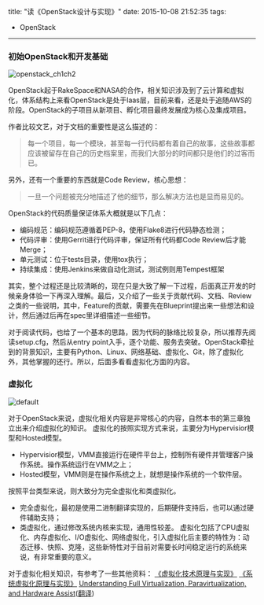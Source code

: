 title: "读《OpenStack设计与实现》"
date: 2015-10-08 21:52:35
tags:
  - OpenStack
---

### 初始OpenStack和开发基础

![openstack_ch1ch2](https://cloud.githubusercontent.com/assets/1736354/10370055/daf455b2-6e0f-11e5-98c3-d3e17ee7d97d.PNG)

OpenStack起于RakeSpace和NASA的合作，相关知识涉及到了云计算和虚拟化，体系结构上来看OpenStack是处于Iaas层，目前来看，还是处于追随AWS的阶段。OpenStack的子项目从新项目、孵化项目最终发展成为核心及集成项目。

<!--more-->

作者比较文艺，对于文档的重要性是这么描述的：
> 每一个项目，每一个模块，甚至每一行代码都有着自己的故事，这些故事都应该被留存在自己的历史档案里，而我们大部分的时间都只是他们的过客而已。

另外，还有一个重要的东西就是Code Review，核心思想：
> 一旦一个问题被充分地描述了他的细节，那么解决方法也是显而易见的。

OpenStack的代码质量保证体系大概就是以下几点：
* 编码规范：编码规范遵循着PEP-8，使用Flake8进行代码静态检测；
* 代码评审：使用Gerrit进行代码评审，保证所有代码都Code Review后才能Merge；
* 单元测试：位于tests目录，使用tox执行；
* 持续集成：使用Jenkins来做自动化测试，测试例则用Tempest框架

其实，整个过程还是比较清晰的，现在只是大致了解一下过程，后面真正开发的时候亲身体验一下再深入理解。最后，又介绍了一些关于贡献代码、文档、Review之类的一些说明，其中，Feature的贡献，需要先在Blueprint提出来一些想法和设计，然后通过后再在spec里详细描述一些细节。

对于阅读代码，也给了一个基本的思路，因为代码的脉络比较复杂，所以推荐先阅读setup.cfg，然后从entry point入手，逐个功能、服务去突破。OpenStack牵扯到的背景知识，主要有Python、Linux、网络基础、虚拟化、Git，除了虚拟化外，其他掌握的还行。所以，后面多看看虚拟化方面的内容。

### 虚拟化
![default](https://cloud.githubusercontent.com/assets/1736354/10417118/0f341a10-7063-11e5-8e1d-63e13f5eadb4.png)

对于OpenStack来说，虚拟化相关内容是非常核心的内容，自然本书的第三章独立出来介绍虚拟化的知识。
虚拟化的按照实现方式来说，主要分为Hypervisior模型和Hosted模型。
* Hypervisior模型，VMM直接运行在硬件平台上，控制所有硬件并管理客户操作系统。操作系统运行在VMM之上；
* Hosted模型，VMM则是在操作系统之上，就想是操作系统的一个软件层。

按照平台类型来说，则大致分为完全虚拟化和类虚拟化。
* 完全虚拟化，最初是使用二进制翻译实现的，后期硬件支持后，也可以通过硬件辅助支持；
* 类虚拟化，通过修改系统内核来实现，通用性较差。
虚拟化包括了CPU虚拟化、内存虚拟化、I/O虚拟化、网络虚拟化，引入虚拟化后主要的特性为：动态迁移、快照、克隆，这些新特性对于目前对需要长时间稳定运行的系统来说，有非常重要的意义。

对于虚拟化相关知识，有参考了一些其他资料：
[《虚拟化技术原理与实现》](http://book.douban.com/subject/19986436/)
[《系统虚拟化原理与实现》](http://book.douban.com/subject/3619896/)
[Understanding Full Virtualization, Paravirtualization, and Hardware Assist](http://www.vmware.com/files/pdf/VMware_paravirtualization.pdf)([翻译](http://blog.csdn.net/flyforfreedom2008/article/details/45113635))